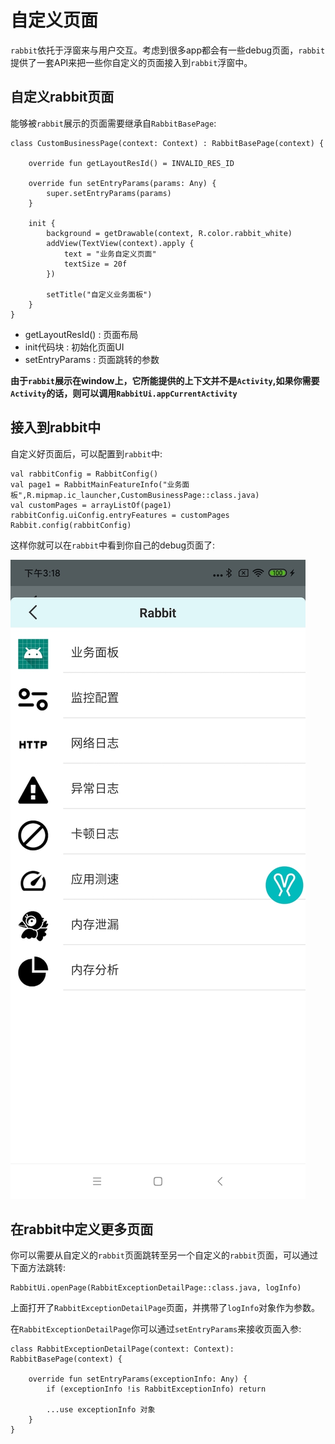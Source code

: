 # 自定义页面

`rabbit`依托于浮窗来与用户交互。考虑到很多app都会有一些debug页面，`rabbit`提供了一套API来把一些你自定义的页面接入到`rabbit`浮窗中。


## 自定义rabbit页面

能够被`rabbit`展示的页面需要继承自`RabbitBasePage`:

```
class CustomBusinessPage(context: Context) : RabbitBasePage(context) {

    override fun getLayoutResId() = INVALID_RES_ID

    override fun setEntryParams(params: Any) {
        super.setEntryParams(params)
    }
    
    init {
        background = getDrawable(context, R.color.rabbit_white)
        addView(TextView(context).apply {
            text = "业务自定义页面"
            textSize = 20f
        })

        setTitle("自定义业务面板")
    }
}
```

- getLayoutResId() : 页面布局
- init代码块 : 初始化页面UI
- setEntryParams : 页面跳转的参数

**由于`rabbit`展示在window上，它所能提供的上下文并不是`Activity`,如果你需要`Activity`的话，则可以调用`RabbitUi.appCurrentActivity`**


## 接入到rabbit中

自定义好页面后，可以配置到`rabbit`中:

```
val rabbitConfig = RabbitConfig()
val page1 = RabbitMainFeatureInfo("业务面板",R.mipmap.ic_launcher,CustomBusinessPage::class.java)
val customPages = arrayListOf(page1)
rabbitConfig.uiConfig.entryFeatures = customPages
Rabbit.config(rabbitConfig)
```

这样你就可以在`rabbit`中看到你自己的debug页面了:

![pic1](./picture/rabbit-entry.jpg)


## 在rabbit中定义更多页面

你可以需要从自定义的`rabbit`页面跳转至另一个自定义的`rabbit`页面，可以通过下面方法跳转:

```
RabbitUi.openPage(RabbitExceptionDetailPage::class.java, logInfo)
```

上面打开了`RabbitExceptionDetailPage`页面，并携带了`logInfo`对象作为参数。

在`RabbitExceptionDetailPage`你可以通过`setEntryParams`来接收页面入参:

```
class RabbitExceptionDetailPage(context: Context): RabbitBasePage(context) {

    override fun setEntryParams(exceptionInfo: Any) {
        if (exceptionInfo !is RabbitExceptionInfo) return

        ...use exceptionInfo 对象
    }
}
```